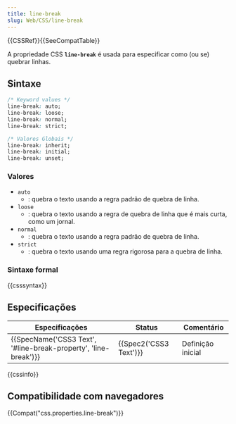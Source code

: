 ```yaml
---
title: line-break
slug: Web/CSS/line-break
---
```

{{CSSRef}}{{SeeCompatTable}}

A propriedade CSS **`line-break`** é usada para especificar como (ou se) quebrar linhas.

## Sintaxe

```css
/* Keyword values */
line-break: auto;
line-break: loose;
line-break: normal;
line-break: strict;

/* Valores Globais */
line-break: inherit;
line-break: initial;
line-break: unset;
```

### Valores

- `auto`
  - : quebra o texto usando a regra padrão de quebra de linha.
- `loose`
  - : quebra o texto usando a regra de quebra de linha que é mais curta, como um jornal.
- `normal`
  - : quebra o texto usando a regra padrão de quebra de linha.
- `strict`
  - : quebra o texto usando uma regra rigorosa para a quebra de linha.

### Sintaxe formal

{{csssyntax}}

## Especificações

| Especificações                                                                       | Status                       | Comentário        |
| ------------------------------------------------------------------------------------ | ---------------------------- | ----------------- |
| {{SpecName('CSS3 Text', '#line-break-property', 'line-break')}} | {{Spec2('CSS3 Text')}} | Definição inicial |

{{cssinfo}}

## Compatibilidade com navegadores

{{Compat("css.properties.line-break")}}
